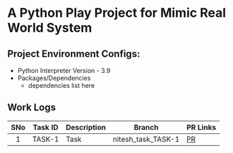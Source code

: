 # A Python Play Project for Mimic Real World System

## Project Environment Configs:
- Python Interpreter Version - 3.9
- Packages/Dependencies
  - dependencies list here
  

## Work Logs

| **SNo** | **Task ID** | **Description** | **Branch**         | **PR Links** |
|:-------:|:-----------:|-----------------|--------------------|--------------|
|    1    |   TASK-1    | Task            | nitesh_task_TASK-1 | [PR](link)   |


